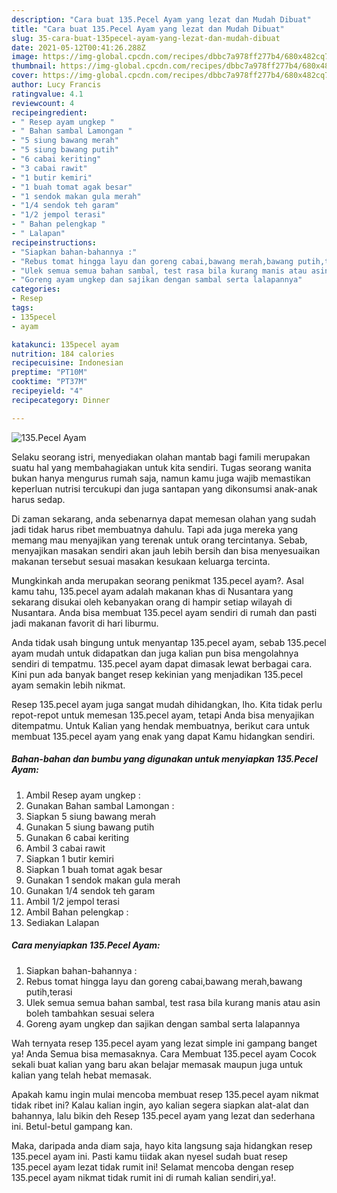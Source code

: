 ```yaml
---
description: "Cara buat 135.Pecel Ayam yang lezat dan Mudah Dibuat"
title: "Cara buat 135.Pecel Ayam yang lezat dan Mudah Dibuat"
slug: 35-cara-buat-135pecel-ayam-yang-lezat-dan-mudah-dibuat
date: 2021-05-12T00:41:26.288Z
image: https://img-global.cpcdn.com/recipes/dbbc7a978ff277b4/680x482cq70/135pecel-ayam-foto-resep-utama.jpg
thumbnail: https://img-global.cpcdn.com/recipes/dbbc7a978ff277b4/680x482cq70/135pecel-ayam-foto-resep-utama.jpg
cover: https://img-global.cpcdn.com/recipes/dbbc7a978ff277b4/680x482cq70/135pecel-ayam-foto-resep-utama.jpg
author: Lucy Francis
ratingvalue: 4.1
reviewcount: 4
recipeingredient:
- " Resep ayam ungkep "
- " Bahan sambal Lamongan "
- "5 siung bawang merah"
- "5 siung bawang putih"
- "6 cabai keriting"
- "3 cabai rawit"
- "1 butir kemiri"
- "1 buah tomat agak besar"
- "1 sendok makan gula merah"
- "1/4 sendok teh garam"
- "1/2 jempol terasi"
- " Bahan pelengkap "
- " Lalapan"
recipeinstructions:
- "Siapkan bahan-bahannya :"
- "Rebus tomat hingga layu dan goreng cabai,bawang merah,bawang putih,terasi"
- "Ulek semua semua bahan sambal, test rasa bila kurang manis atau asin boleh tambahkan sesuai selera"
- "Goreng ayam ungkep dan sajikan dengan sambal serta lalapannya"
categories:
- Resep
tags:
- 135pecel
- ayam

katakunci: 135pecel ayam 
nutrition: 184 calories
recipecuisine: Indonesian
preptime: "PT10M"
cooktime: "PT37M"
recipeyield: "4"
recipecategory: Dinner

---
```



![135.Pecel Ayam](https://img-global.cpcdn.com/recipes/dbbc7a978ff277b4/680x482cq70/135pecel-ayam-foto-resep-utama.jpg)

Selaku seorang istri, menyediakan olahan mantab bagi famili merupakan suatu hal yang membahagiakan untuk kita sendiri. Tugas seorang  wanita bukan hanya mengurus rumah saja, namun kamu juga wajib memastikan keperluan nutrisi tercukupi dan juga santapan yang dikonsumsi anak-anak harus sedap.

Di zaman  sekarang, anda sebenarnya dapat memesan olahan yang sudah jadi tidak harus ribet membuatnya dahulu. Tapi ada juga mereka yang memang mau menyajikan yang terenak untuk orang tercintanya. Sebab, menyajikan masakan sendiri akan jauh lebih bersih dan bisa menyesuaikan makanan tersebut sesuai masakan kesukaan keluarga tercinta. 



Mungkinkah anda merupakan seorang penikmat 135.pecel ayam?. Asal kamu tahu, 135.pecel ayam adalah makanan khas di Nusantara yang sekarang disukai oleh kebanyakan orang di hampir setiap wilayah di Nusantara. Anda bisa membuat 135.pecel ayam sendiri di rumah dan pasti jadi makanan favorit di hari liburmu.

Anda tidak usah bingung untuk menyantap 135.pecel ayam, sebab 135.pecel ayam mudah untuk didapatkan dan juga kalian pun bisa mengolahnya sendiri di tempatmu. 135.pecel ayam dapat dimasak lewat berbagai cara. Kini pun ada banyak banget resep kekinian yang menjadikan 135.pecel ayam semakin lebih nikmat.

Resep 135.pecel ayam juga sangat mudah dihidangkan, lho. Kita tidak perlu repot-repot untuk memesan 135.pecel ayam, tetapi Anda bisa menyajikan ditempatmu. Untuk Kalian yang hendak membuatnya, berikut cara untuk membuat 135.pecel ayam yang enak yang dapat Kamu hidangkan sendiri.

<!--inarticleads1-->

##### Bahan-bahan dan bumbu yang digunakan untuk menyiapkan 135.Pecel Ayam:

1. Ambil  Resep ayam ungkep :
1. Gunakan  Bahan sambal Lamongan :
1. Siapkan 5 siung bawang merah
1. Gunakan 5 siung bawang putih
1. Gunakan 6 cabai keriting
1. Ambil 3 cabai rawit
1. Siapkan 1 butir kemiri
1. Siapkan 1 buah tomat agak besar
1. Gunakan 1 sendok makan gula merah
1. Gunakan 1/4 sendok teh garam
1. Ambil 1/2 jempol terasi
1. Ambil  Bahan pelengkap :
1. Sediakan  Lalapan




<!--inarticleads2-->

##### Cara menyiapkan 135.Pecel Ayam:

1. Siapkan bahan-bahannya :
1. Rebus tomat hingga layu dan goreng cabai,bawang merah,bawang putih,terasi
1. Ulek semua semua bahan sambal, test rasa bila kurang manis atau asin boleh tambahkan sesuai selera
1. Goreng ayam ungkep dan sajikan dengan sambal serta lalapannya




Wah ternyata resep 135.pecel ayam yang lezat simple ini gampang banget ya! Anda Semua bisa memasaknya. Cara Membuat 135.pecel ayam Cocok sekali buat kalian yang baru akan belajar memasak maupun juga untuk kalian yang telah hebat memasak.

Apakah kamu ingin mulai mencoba membuat resep 135.pecel ayam nikmat tidak ribet ini? Kalau kalian ingin, ayo kalian segera siapkan alat-alat dan bahannya, lalu bikin deh Resep 135.pecel ayam yang lezat dan sederhana ini. Betul-betul gampang kan. 

Maka, daripada anda diam saja, hayo kita langsung saja hidangkan resep 135.pecel ayam ini. Pasti kamu tiidak akan nyesel sudah buat resep 135.pecel ayam lezat tidak rumit ini! Selamat mencoba dengan resep 135.pecel ayam nikmat tidak rumit ini di rumah kalian sendiri,ya!.


